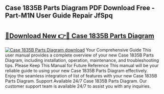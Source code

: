 ## Case 1835B Parts Diagram PDF Download Free - Part-M1N User Guide Repair JfSpq

# <h2><a href="http://dfrdzt.blite.top/?on=Case+1835B+Parts+Diagram">🔗Download New 👉🔴 Case 1835B Parts Diagram</a></h2>

[![Case 1835B Parts Diagram download](https://i.imgur.com/lujVjoI.png)](http://dfrdzt.blite.top/?on=Case+1835B+Parts+Diagram)
Your Comprehensive Guide This user manual provides a complete overview of your new Case 1835B Parts Diagram, including installation, operation, maintenance, and troubleshooting tips. Please Keep This Manual for Future Reference This manual will be your reliable guide to using your new Case 1835B Parts Diagram effectively. Enjoy the seamless integration of list of features with your new Case 1835B Parts Diagram. Support Available 24/7 Case 1835B Parts Diagram. Our customer support team is available 24/7 to assist you with any inquiries.
